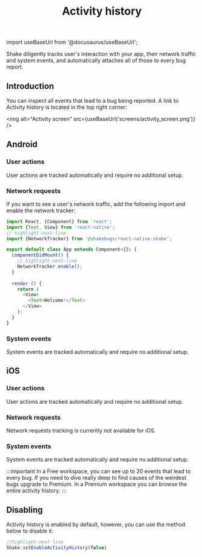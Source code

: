 ﻿---
id: activity
title: Activity history
---
import useBaseUrl from '@docusaurus/useBaseUrl';

Shake diligently tracks user's interaction with your app, their network traffic and system events,
and automatically attaches all of those to every bug report.

## Introduction
You can inspect all events that lead to a bug being reported.
A link to Activity history is located in the top right corner:

<img
  alt="Activity screen"
  src={useBaseUrl('screens/activity_screen.png')}
/>

## Android
### User actions
User actions are tracked automatically and require no additional setup.

### Network requests
If you want to see a user's network traffic, add the following import and enable the network tracker:

```javascript title="App.js"
import React, {Component} from 'react';
import {Text, View} from 'react-native';
// highlight-next-line
import {NetworkTracker} from '@shakebugs/react-native-shake';

export default class App extends Component<{}> {
  componentDidMount() {
    // highlight-next-line
    NetworkTracker.enable();
  }
  
  render () {
    return (
      <View>
        <Text>Welcome!</Text>
      </View>
    );
  }
}
```

### System events
System events are tracked automatically and require no additional setup.

## iOS
### User actions
User actions are tracked automatically and require no additional setup.

### Network requests
Network requests tracking is currently not available for iOS.

### System events
System events are tracked automatically and require no additional setup.

:::important
In a Free workspace, you can see up to 20 events that lead to every bug.
 If you need to dive really deep to find causes of the weirdest bugs upgrade to Premium.
  In a Premium workspace you can browse the entire activity history.
:::

## Disabling
Activity history is enabled by default, however, you can use the method below to disable it:
```javascript
//highlight-next-line
Shake.setEnableActivityHistory(false)
```
